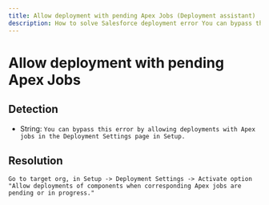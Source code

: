 ```yaml
---
title: Allow deployment with pending Apex Jobs (Deployment assistant)
description: How to solve Salesforce deployment error You can bypass this error by allowing deployments with Apex jobs in the Deployment Settings page in Setup.
---
```

<!-- markdownlint-disable MD013 -->
# Allow deployment with pending Apex Jobs

## Detection

- String: `You can bypass this error by allowing deployments with Apex jobs in the Deployment Settings page in Setup.`

## Resolution

```shell
Go to target org, in Setup -> Deployment Settings -> Activate option "Allow deployments of components when corresponding Apex jobs are pending or in progress."

```
